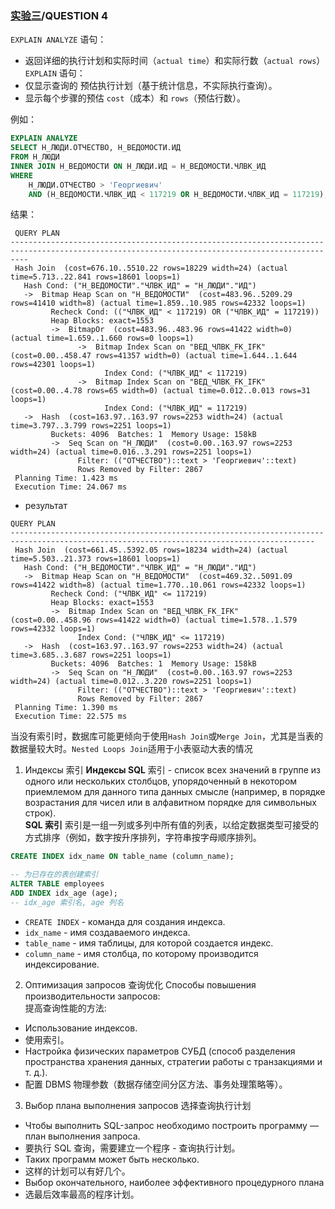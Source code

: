 ### [实验三](../lab4/readme.md)/QUESTION 4

`EXPLAIN ANALYZE` 语句：
- 返回详细的执行计划和实际时间（`actual time`）和实际行数（`actual rows`）
`EXPLAIN` 语句：
- 仅显示查询的 预估执行计划（基于统计信息，不实际执行查询）。
- 显示每个步骤的预估 `cost`（成本）和 `rows`（预估行数）。

例如：
```sql
EXPLAIN ANALYZE
SELECT Н_ЛЮДИ.ОТЧЕСТВО, Н_ВЕДОМОСТИ.ИД
FROM Н_ЛЮДИ
INNER JOIN Н_ВЕДОМОСТИ ON Н_ЛЮДИ.ИД = Н_ВЕДОМОСТИ.ЧЛВК_ИД
WHERE
    Н_ЛЮДИ.ОТЧЕСТВО > 'Георгиевич'
    AND (Н_ВЕДОМОСТИ.ЧЛВК_ИД < 117219 OR Н_ВЕДОМОСТИ.ЧЛВК_ИД = 117219);
```
结果：
```
 QUERY PLAN                                           
------------------------------------------------------------------------------------------------------------------------------------------------
 Hash Join  (cost=676.10..5510.22 rows=18229 width=24) (actual time=5.713..22.841 rows=18601 loops=1)
   Hash Cond: ("Н_ВЕДОМОСТИ"."ЧЛВК_ИД" = "Н_ЛЮДИ"."ИД")
   ->  Bitmap Heap Scan on "Н_ВЕДОМОСТИ"  (cost=483.96..5209.29 rows=41410 width=8) (actual time=1.859..10.985 rows=42332 loops=1)
         Recheck Cond: (("ЧЛВК_ИД" < 117219) OR ("ЧЛВК_ИД" = 117219))
         Heap Blocks: exact=1553
         ->  BitmapOr  (cost=483.96..483.96 rows=41422 width=0) (actual time=1.659..1.660 rows=0 loops=1)
               ->  Bitmap Index Scan on "ВЕД_ЧЛВК_FK_IFK"  (cost=0.00..458.47 rows=41357 width=0) (actual time=1.644..1.644 rows=42301 loops=1)
                     Index Cond: ("ЧЛВК_ИД" < 117219)
               ->  Bitmap Index Scan on "ВЕД_ЧЛВК_FK_IFK"  (cost=0.00..4.78 rows=65 width=0) (actual time=0.012..0.013 rows=31 loops=1)
                     Index Cond: ("ЧЛВК_ИД" = 117219)
   ->  Hash  (cost=163.97..163.97 rows=2253 width=24) (actual time=3.797..3.799 rows=2251 loops=1)
         Buckets: 4096  Batches: 1  Memory Usage: 158kB
         ->  Seq Scan on "Н_ЛЮДИ"  (cost=0.00..163.97 rows=2253 width=24) (actual time=0.016..3.291 rows=2251 loops=1)
               Filter: (("ОТЧЕСТВО")::text > 'Георгиевич'::text)
               Rows Removed by Filter: 2867
 Planning Time: 1.423 ms
 Execution Time: 24.067 ms
 ```


- результат
```
QUERY PLAN                                              
------------------------------------------------------------------------------------------------------------------------------------------
 Hash Join  (cost=661.45..5392.05 rows=18234 width=24) (actual time=5.503..21.373 rows=18601 loops=1)
   Hash Cond: ("Н_ВЕДОМОСТИ"."ЧЛВК_ИД" = "Н_ЛЮДИ"."ИД")
   ->  Bitmap Heap Scan on "Н_ВЕДОМОСТИ"  (cost=469.32..5091.09 rows=41422 width=8) (actual time=1.770..10.061 rows=42332 loops=1)
         Recheck Cond: ("ЧЛВК_ИД" <= 117219)
         Heap Blocks: exact=1553
         ->  Bitmap Index Scan on "ВЕД_ЧЛВК_FK_IFK"  (cost=0.00..458.96 rows=41422 width=0) (actual time=1.578..1.579 rows=42332 loops=1)
               Index Cond: ("ЧЛВК_ИД" <= 117219)
   ->  Hash  (cost=163.97..163.97 rows=2253 width=24) (actual time=3.685..3.687 rows=2251 loops=1)
         Buckets: 4096  Batches: 1  Memory Usage: 158kB
         ->  Seq Scan on "Н_ЛЮДИ"  (cost=0.00..163.97 rows=2253 width=24) (actual time=0.012..3.220 rows=2251 loops=1)
               Filter: (("ОТЧЕСТВО")::text > 'Георгиевич'::text)
               Rows Removed by Filter: 2867
 Planning Time: 1.390 ms
 Execution Time: 22.575 ms
```

当没有索引时，数据库可能更倾向于使用`Hash Join`或`Merge Join`，尤其是当表的数据量较大时。`Nested Loops Join`适用于小表驱动大表的情况

1. Индексы 索引
**Индексы SQL** 索引 - список всех значений в группе из одного или нескольких столбцов, упорядоченный в некотором приемлемом для данного типа данных смысле (например, в порядке возрастания для чисел или в алфавитном порядке для символьных строк).  
**SQL 索引** 索引是一组一列或多列中所有值的列表，以给定数据类型可接受的方式排序（例如，数字按升序排列，字符串按字母顺序排列。   
```sql
CREATE INDEX idx_name ON table_name (column_name);
```
```sql
-- 为已存在的表创建索引
ALTER TABLE employees
ADD INDEX idx_age (age);
-- idx_age 索引名, age 列名
```
- `CREATE INDEX` - команда для создания индекса.
- `idx_name` - имя создаваемого индекса.
- `table_name` - имя таблицы, для которой создается индекс.
- `column_name` - имя столбца, по которому производится индексирование.

2. Оптимизация запросов 查询优化
Способы повышения производительности запросов:  
提高查询性能的方法:  
- Использование индексов.
- 使用索引。
- Настройка физических параметров СУБД (способ разделения пространства хранения данных, стратегии работы с транзакциями и т. д.).
- 配置 DBMS 物理参数（数据存储空间分区方法、事务处理策略等）。


3. Выбор плана выполнения запросов 选择查询执行计划
- Чтобы выполнить SQL-запрос необходимо построить программу — план выполнения запроса.
- 要执行 SQL 查询，需要建立一个程序 - 查询执行计划。
- Таких программ может быть несколько.
- 这样的计划可以有好几个。
- Выбор окончательного, наиболее эффективного процедурного плана
- 选最后效率最高的程序计划。